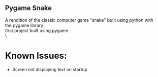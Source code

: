## Pygame Snake
A rendition of the classic computer game "snake" built using python with the pygame library\
first project built using pygame\
\
# Known Issues:
- Screen not displaying text on startup
